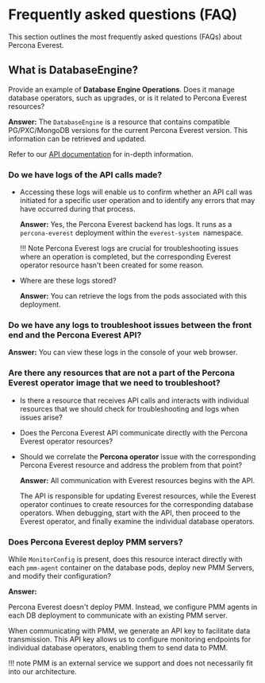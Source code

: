 # Frequently asked questions (FAQ)

This section outlines the most frequently asked questions (FAQs) about Percona Everest.


## What is DatabaseEngine?

Provide an example of **Database Engine Operations**. Does it manage database operators, such as upgrades, or is it related to Percona Everest resources?
    
**Answer:**
The `DatabaseEngine` is a resource that contains compatible PG/PXC/MongoDB versions for the current Percona Everest version. This information can be retrieved and updated.

Refer to our [API documentation](https://percona-everest.readme.io/reference/getkubernetesclusterresources) for in-depth information.

### Do we have logs of the API calls made?

- Accessing these logs will enable us to confirm whether an API call was initiated for a specific user operation and to identify any errors that may have occurred during that process.

    **Answer:**
    Yes, the Percona Everest backend has logs. It runs as a `percona-everest` deployment within the `everest-system `namespace. 

    !!! Note
        Percona Everest logs are crucial for troubleshooting issues where an operation is completed, but the corresponding Everest operator resource hasn't been created for some reason. 

- Where are these logs stored?

    **Answer:**
    You can retrieve the logs from the pods associated with this deployment.


### Do we have any logs to troubleshoot issues between the front end and the Percona Everest API? 

**Answer:**
You can view these logs in the console of your web browser.

### Are there any resources that are not a part of the Percona Everest operator image that we need to troubleshoot?

- Is there a resource that receives API calls and interacts with individual resources that we should check for troubleshooting and logs when issues arise?

- Does the Percona Everest API communicate directly with the Percona Everest operator resources? 

- Should we correlate the **Percona operator** issue with the corresponding Percona Everest resource and address the problem from that point?

    **Answer:**
    All communication with Everest resources begins with the API.

    The API is responsible for updating Everest resources, while the Everest operator continues to create resources for the corresponding database operators. When debugging, start with the API, then proceed to the Everest operator, and finally examine the individual database operators.


### Does Percona Everest deploy PMM servers?

While `MonitorConfig` is present, does this resource interact directly with each `pmm-agent` container on the database pods, deploy new PMM Servers, and modify their configuration?

**Answer:**

Percona Everest doesn't deploy PMM. Instead, we configure PMM agents in each DB deployment to communicate with an existing PMM server.

When communicating with PMM, we generate an API key to facilitate data transmission. This API key allows us to configure monitoring endpoints for individual database operators, enabling them to send data to PMM.

!!! note
    PMM is an external service we support and does not necessarily fit into our architecture.
